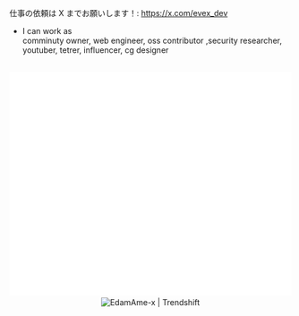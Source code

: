 仕事の依頼は X までお願いします！: https://x.com/evex_dev

- I can work as  
comminuty owner, web engineer, oss contributor ,security researcher, youtuber, tetrer, influencer, cg designer


<div align="center">
	<br>
	<picture>
		<source media="(min-width: 720px)" srcset="./test/1.svg">
		<img src="./test/2.svg" width="100%" height="400px" alt="hero">
	</picture>
	<br>
	<img src="https://trendshift.io/api/badge/developers/6698" alt="EdamAme-x | Trendshift" style="width: 250px; height: 55px;" width="250" height="55"/>
</div>
<!-- これが種 -->
<a accesskey="x" href="https://evex.land"></a>

